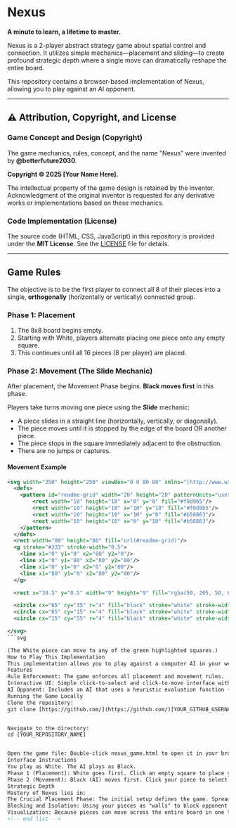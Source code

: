# Nexus

**A minute to learn, a lifetime to master.**

Nexus is a 2-player abstract strategy game about spatial control and connection. It utilizes simple mechanics—placement and sliding—to create profound strategic depth where a single move can dramatically reshape the entire board.

This repository contains a browser-based implementation of Nexus, allowing you to play against an AI opponent.

---

## ⚠️ Attribution, Copyright, and License

### Game Concept and Design (Copyright)

The game mechanics, rules, concept, and the name "Nexus" were invented by **@betterfuture2030**.

**Copyright © 2025 [Your Name Here].**

The intellectual property of the game design is retained by the inventor. Acknowledgment of the original inventor is requested for any derivative works or implementations based on these mechanics.

### Code Implementation (License)

The source code (HTML, CSS, JavaScript) in this repository is provided under the **MIT License**. See the [LICENSE](LICENSE) file for details.

---

## Game Rules

The objective is to be the first player to connect all 8 of their pieces into a single, **orthogonally** (horizontally or vertically) connected group.

### Phase 1: Placement

1. The 8x8 board begins empty.
2. Starting with White, players alternate placing one piece onto any empty square.
3. This continues until all 16 pieces (8 per player) are placed.

### Phase 2: Movement (The Slide Mechanic)

After placement, the Movement Phase begins. **Black moves first** in this phase.

Players take turns moving one piece using the **Slide** mechanic:
* A piece slides in a straight line (horizontally, vertically, or diagonally).
* The piece moves until it is stopped by the edge of the board OR another piece.
* The piece stops in the square immediately adjacent to the obstruction.
* There are no jumps or captures.

#### Movement Example
```svg
<svg width="250" height="250" viewBox="0 0 80 80" xmlns="[http://www.w3.org/2000/svg](http://www.w3.org/2000/svg)">
  <defs>
    <pattern id="readme-grid" width="20" height="20" patternUnits="userSpaceOnUse">
        <rect width="10" height="10" x="0" y="0" fill="#f0d9b5"/>
        <rect width="10" height="10" x="10" y="10" fill="#f0d9b5"/>
        <rect width="10" height="10" x="10" y="0" fill="#b58863"/>
        <rect width="10" height="10" x="0" y="10" fill="#b58863"/>
    </pattern>
  </defs>
  <rect width="80" height="80" fill="url(#readme-grid)"/>
  <g stroke="#333" stroke-width="0.5">
    <line x1="0" y1="0" x2="80" y2="0"/>
    <line x1="0" y1="80" x2="80" y2="80"/>
    <line x1="0" y1="0" x2="0" y2="80"/>
    <line x1="80" y1="0" x2="80" y2="80"/>
  </g>

  <rect x="30.5" y="0.5" width="9" height="9" fill="rgba(50, 205, 50, 0.4)" stroke="green" stroke-width="1"/> <rect x="30.5" y="70.5" width="9" height="9" fill="rgba(50, 205, 50, 0.4)" stroke="green" stroke-width="1"/> <rect x="0.5" y="30.5" width="9" height="9" fill="rgba(50, 205, 50, 0.4)" stroke="green" stroke-width="1"/> <rect x="50.5" y="30.5" width="9" height="9" fill="rgba(50, 205, 50, 0.4)" stroke="green" stroke-width="1"/> <rect x="0.5" y="0.5" width="9" height="9" fill="rgba(50, 205, 50, 0.4)" stroke="green" stroke-width="1"/> <rect x="60.5" y="60.5" width="9" height="9" fill="rgba(50, 205, 50, 0.4)" stroke="green" stroke-width="1"/> <rect x="10.5" y="50.5" width="9" height="9" fill="rgba(50, 205, 50, 0.4)" stroke="green" stroke-width="1"/> <rect x="50.5" y="10.5" width="9" height="9" fill="rgba(50, 205, 50, 0.4)" stroke="green" stroke-width="1"/> <circle cx="35" cy="35" r="4" fill="white" stroke="black" stroke-width="0.5"/>

  <circle cx="65" cy="35" r="4" fill="black" stroke="white" stroke-width="0.5"/>
  <circle cx="65" cy="15" r="4" fill="black" stroke="white" stroke-width="0.5"/>
  <circle cx="15" cy="55" r="4" fill="black" stroke="white" stroke-width="0.5"/>

</svg>
```svg

(The White piece can move to any of the green highlighted squares.)
How to Play This Implementation
This implementation allows you to play against a computer AI in your web browser.
Features
Rule Enforcement: The game enforces all placement and movement rules.
Interactive UI: Simple click-to-select and click-to-move interface with highlights.
AI Opponent: Includes an AI that uses a heuristic evaluation function (focusing on maximizing group size and minimizing the area the pieces occupy) to make strategic moves.
Running the Game Locally
Clone the repository:
git clone [https://github.com/](https://github.com/)[YOUR_GITHUB_USERNAME/YOUR_REPOSITORY_NAME].git


Navigate to the directory:
cd [YOUR_REPOSITORY_NAME]


Open the game file: Double-click nexus_game.html to open it in your browser.
Interface Instructions
You play as White. The AI plays as Black.
Phase 1 (Placement): White goes first. Click an empty square to place your piece.
Phase 2 (Movement): Black (AI) moves first. Click your piece to select it, then click a highlighted square to slide it.
Strategic Depth
Mastery of Nexus lies in:
The Crucial Placement Phase: The initial setup defines the game. Spreading out controls movement lanes; placing close together allows for faster connection but easier blocking.
Blocking and Isolation: Using your pieces as "walls" to block opponent slides and isolate their pieces is key.
Visualization: Because pieces can move across the entire board in one turn, players must visualize the cascading effects of the slide mechanic.
<!-- end list -->

